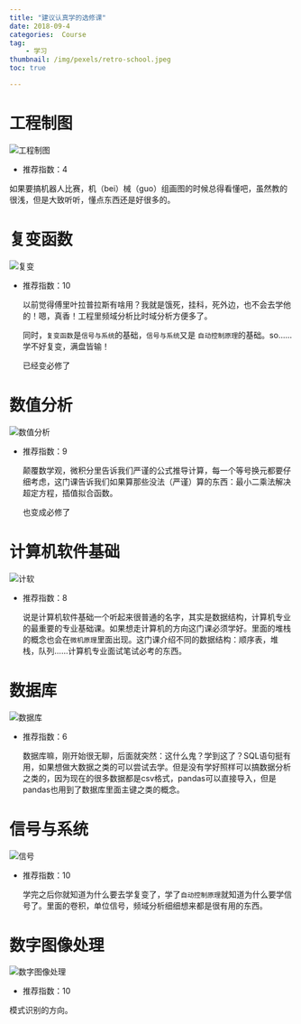 ```yaml
---
title: "建议认真学的选修课"
date: 2018-09-4
categories:  Course
tag: 
	- 学习
thumbnail: /img/pexels/retro-school.jpeg
toc: true

---
```


# 工程制图

![工程制图](Suggested-elective-courses\工程制图.PNG)

- 推荐指数：4

如果要搞机器人比赛，机（bei）械（guo）组画图的时候总得看懂吧，虽然教的很浅，但是大致听听，懂点东西还是好很多的。

# 复变函数

![复变](Suggested-elective-courses\复变.PNG)

- 推荐指数：10

  以前觉得傅里叶拉普拉斯有啥用？我就是饿死，挂科，死外边，也不会去学他的！嗯，真香！工程里频域分析比时域分析方便多了。

  同时，`复变函数`是`信号与系统`的基础，`信号与系统`又是 `自动控制原理`的基础。so......学不好复变，满盘皆输！

  已经变必修了

# 数值分析

![数值分析](Suggested-elective-courses\数值分析.PNG)

- 推荐指数：9

  颠覆数学观，微积分里告诉我们严谨的公式推导计算，每一个等号换元都要仔细考虑，这门课告诉我们如果算那些没法（严谨）算的东西：最小二乘法解决超定方程，插值拟合函数。

  也变成必修了

# 计算机软件基础

![计软](Suggested-elective-courses\计软.PNG)

- 推荐指数：8

  说是计算机软件基础一个听起来很普通的名字，其实是数据结构，计算机专业的最重要的专业基础课。如果想走计算机的方向这门课必须学好。里面的堆栈的概念也会在`微机原理`里面出现。这门课介绍不同的数据结构：顺序表，堆栈，队列......计算机专业面试笔试必考的东西。

# 数据库

![数据库](Suggested-elective-courses\数据库.PNG)

- 推荐指数：6

  数据库嘛，刚开始很无聊，后面就突然：这什么鬼？学到这了？SQL语句挺有用，如果想做大数据之类的可以尝试去学。但是没有学好照样可以搞数据分析之类的，因为现在的很多数据都是csv格式，pandas可以直接导入，但是pandas也用到了数据库里面主键之类的概念。

# 信号与系统

![信号](Suggested-elective-courses\信号.PNG)

- 推荐指数：10

  学完之后你就知道为什么要去学复变了，学了`自动控制原理`就知道为什么要学信号了。里面的卷积，单位信号，频域分析细细想来都是很有用的东西。

# 数字图像处理

![数字图像处理](Suggested-elective-courses\数字图像处理.PNG)

- 推荐指数：10

模式识别的方向。